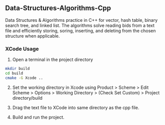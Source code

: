 ## Data-Structures-Algorithms-Cpp

Data Structures &amp; Algorithms practice in C++ for vector, hash table, binary search tree, and linked list. The algorithms solve reading bids from a text file and efficiently storing, soring, inserting, and deleting from the chosen structure when applicable. 

### XCode Usage

1. Open a terminal in the project directory

```bash
mkdir build
cd build
cmake -G Xcode ..
```

2. Set the working directory in Xcode using Product > Scheme > Edit Scheme > Options > Working Directory > (Check Set Custom) > Project directory/build

3. Drag the text file to XCode into same directory as the cpp file.

4. Build and run the project.
